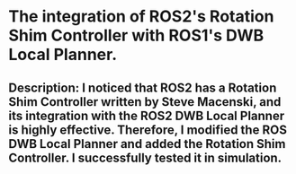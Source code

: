 # The integration of ROS2's Rotation Shim Controller with ROS1's DWB Local Planner.

## Description: I noticed that ROS2 has a Rotation Shim Controller written by Steve Macenski, and its integration with the ROS2 DWB Local Planner is highly effective. Therefore, I modified the ROS DWB Local Planner and added the Rotation Shim Controller. I successfully tested it in simulation.
